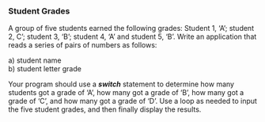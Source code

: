 ### Student Grades

A group of five students earned the following grades: Student 1, ‘A’; student
2, C’; student 3, ‘B’; student 4, ‘A’ and student 5, ‘B’. Write an application that reads a series
of pairs of numbers as follows:

a) student name\
b) student letter grade

Your program should use a **_switch_** statement to determine how many students got a grade of ‘A’,
how many got a grade of ‘B’, how many got a grade of ‘C’, and how many got a grade of ‘D’. Use a
loop as needed to input the five student grades, and then finally display the results.